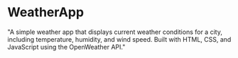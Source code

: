 # WeatherApp
"A simple weather app that displays current weather conditions for a city, including temperature, humidity, and wind speed. Built with HTML, CSS, and JavaScript using the OpenWeather API."
